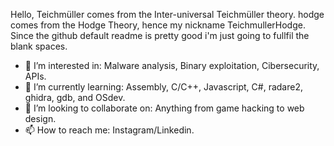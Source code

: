 Hello, Teichmüller comes from the Inter-universal Teichmüller theory.
hodge comes from the Hodge Theory, hence my nickname TeichmullerHodge. 
Since the github default readme is pretty good i'm just going to fullfil the blank spaces. 
- 👀 I’m interested in: Malware analysis, Binary exploitation, Cibersecurity, APIs.  
- 🌱 I’m currently learning: Assembly, C/C++, Javascript, C#, radare2, ghidra, gdb, and OSdev.  
- 💞️ I’m looking to collaborate on: Anything from game hacking to web design. 
- 📫 How to reach me: Instagram/Linkedin. 
